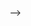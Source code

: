 
<!--
# One Page Portfolio Website
In this project you are going to incorporate everything we have done in Demo #1 and Demo #2 and include some new techniques including: embedding audio & video, using light boxes and carousels.

## External Files
- <a href="https://github.com/zachleat/BigText" target="_blank">bigtext.js</a>
- <a href="https://github.com/davatron5000/FitVids.js" target="_blank">fitvids.js</a>
- <a href="https://github.com/viljamis/ResponsiveSlides.js" target="_blank">responsiveslides.js</a>
- <a href="https://github.com/typekit/webfontloader" target="_blank">webfont.js</a>

**Please note that all the imagery and text is the sole property of Pentagram, Pepsi, The Rockefller Center, and Matt McInerney.** We are using these images and text for educational purposes only.  -->
-->

